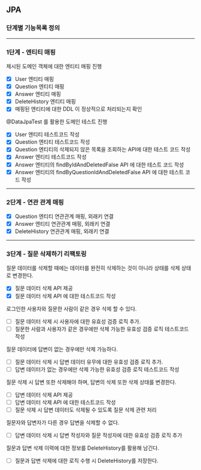 ## JPA
### 단계별 기능목록 정의

---
### 1단계 - 엔티티 매핑
제시된 도메인 객체에 대한 엔티티 매핑 진행
- [X] User 엔티티 매핑
- [X] Question 엔티티 매핑
- [X] Answer 엔티티 매핑
- [X] DeleteHistory 엔티티 매핑
- [X] 매핑된 엔티티에 대한 DDL 이 정상적으로 처리되는지 확인

@DataJpaTest 를 활용한 도메인 테스트 진행
- [X] User 엔티티 테스트코드 작성
- [X] Question 엔티티 테스트코드 작성
- [X] Question 엔티티의 삭제되지 않은 목록을 조회하는 API에 대한 테스트 코드 작성
- [X] Answer 엔티티 테스트코드 작성
- [X] Answer 엔티티의 findByIdAndDeletedFalse API 에 대한 테스트 코드 작성
- [X] Answer 엔티티의 findByQuestionIdAndDeletedFalse API 에 대한 테스트 코드 작성

---
### 2단계 - 연관 관계 매핑
- [X] Question 엔티티 연관관계 매핑, 외래키 연결
- [X] Answer 엔티티 연관관계 매핑, 외래키 연결
- [X] DeleteHistory 연관관계 매핑, 외래키 연결

---
### 3단계 - 질문 삭제하기 리팩토링
질문 데이터를 삭제할 때에는 데이터를 완전히 삭제하는 것이 아니라 상태를 삭제 상태로 변경한다.
- [X] 질문 데이터 삭제 API 제공
- [X] 질문 데이터 삭제 API 에 대한 테스트코드 작성

로그인한 사용자와 질문한 사람이 같은 경우 삭제 할 수 있다.
- [ ] 질문 데이터 삭제 시 사용자에 대한 유효성 검증 로직 추가.
- [ ] 질문한 사람과 사용자가 같은 경우에만 삭제 가능한 유효성 검증 로직 테스트코드 작성

질문 데이터에 답변이 없는 경우에만 삭제 가능하다.
- [ ] 질문 데이터 삭제 시 답변 데이터 유무에 대한 유효성 검증 로직 추가.
- [ ] 답변 데이터가 없는 경우에만 삭제 가능한 유효성 검증 로직 테스트코드 작성 

질문 삭제 시 답변 또한 삭제해야 하며, 답변의 삭제 또한 삭제 상태를 변경한다.
- [ ] 답변 데이터 삭제 API 제공
- [ ] 답변 데이터 삭제 API 에 대한 테스트코드 작성
- [ ] 질문 삭제 시 답변 데이터도 삭제될 수 있도록 질문 삭제 관련 처리

질문자와 답변자가 다른 경우 답변을 삭제할 수 없다.
- [ ] 답변 데이터 삭제 시 답변 작성자와 질문 작성자에 대한 유효성 검증 로직 추가

질문과 답변 삭제 이력에 대한 정보를 DeleteHistory를 활용해 남긴다.
- [ ] 질문과 답변 삭제에 대한 로직 수행 시 DeleteHistory를 저장한다.